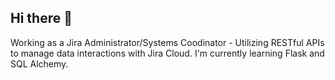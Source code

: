 ## Hi there 👋
Working as a Jira Administrator/Systems Coodinator - Utilizing RESTful APIs to manage data interactions with Jira Cloud.
I'm currently learning Flask and SQL Alchemy. 

<!--
**michaeldixon60/michaeldixon60** is a ✨ _special_ ✨ repository because its `README.md` (this file) appears on your GitHub profile.

Here are some ideas to get you started:

- 🔭 I’m currently working on ...
- 🌱 I’m currently learning ...
- 👯 I’m looking to collaborate on ...
- 🤔 I’m looking for help with ...
- 💬 Ask me about ...
- 📫 How to reach me: ...
- 😄 Pronouns: ...
- ⚡ Fun fact: ...
-->
